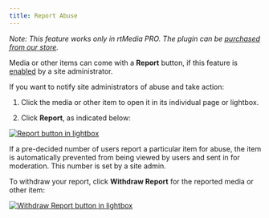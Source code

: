 ```yaml
---
title: Report Abuse
---
```


_Note: This feature works only in rtMedia PRO. The plugin can be [purchased from our store](https://rtcamp.com/store/rtmedia-pro/)._

Media or other items can come with a **Report** button, if this feature is [enabled](https://rtcamp.com/rtmedia/docs/admin/rtmedia-settings/moderation/) by a site administrator.

If you want to notify site administrators of abuse and take action:

1. Click the media or other item to open it in its individual page or lightbox.

	
2. Click **Report**, as indicated below:

  [![Report button in lightbox](https://rtcamp.com/wp-content/uploads/2013/10/reportButtonInLightbox.png)](https://rtcamp.com/wp-content/uploads/2013/10/reportButtonInLightbox.png)

If a pre-decided number of users report a particular item for abuse, the item is automatically prevented from being viewed by users and sent in for moderation. This number is set by a site admin.

To withdraw your report, click **Withdraw Report** for the reported media or other item:

[![Withdraw Report button in lightbox](https://rtcamp.com/wp-content/uploads/2013/10/unReportButtonInLightbox.png)](https://rtcamp.com/wp-content/uploads/2013/10/unReportButtonInLightbox.png)

